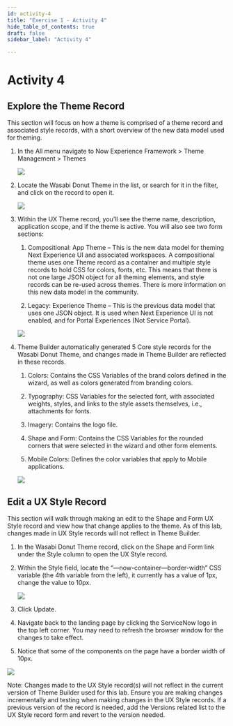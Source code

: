 ```yaml
---
id: activity-4
title: "Exercise 1 - Activity 4"
hide_table_of_contents: true
draft: false
sidebar_label: "Activity 4"

---
```

# Activity 4

## Explore the Theme Record

This section will focus on how a theme is comprised of a theme record and associated style records, with a short overview of the new data model used for theming.

1. In the All menu navigate to Now Experience Framework > Theme Management > Themes
    
    ![](https://servicenow-events-or-lab-guidebo.gitbook.io/~gitbook/image?url=https%3A%2F%2F3335125350-files.gitbook.io%2F%7E%2Ffiles%2Fv0%2Fb%2Fgitbook-x-prod.appspot.com%2Fo%2Fspaces%252FGxr3WM1YvkW8Yg6IwjeY%252Fuploads%252FU69sERs099XBtNr5dgce%252F22C55E_standard.png%2526wat_pad%253D121%252C277.png%3Falt%3Dmedia%26token%3Dcfb07e9c-9822-41b2-b55a-32e9e33eec57&width=768&dpr=4&quality=100&sign=61fa852be99afb03b102ed9d7f30a69cd475eea7d69c9d400d976ca6586da0fb)
    
2. Locate the Wasabi Donut Theme in the list, or search for it in the filter, and click on the record to open it.
    
    ![](https://servicenow-events-or-lab-guidebo.gitbook.io/~gitbook/image?url=https%3A%2F%2F3335125350-files.gitbook.io%2F%7E%2Ffiles%2Fv0%2Fb%2Fgitbook-x-prod.appspot.com%2Fo%2Fspaces%252FGxr3WM1YvkW8Yg6IwjeY%252Fuploads%252FMm3v5I13QkJOPlVARsqH%252Fimage.png%3Falt%3Dmedia%26token%3D5563f185-9627-4bc5-92cf-34c676bf9790&width=768&dpr=4&quality=100&sign=e1e0d05f150d0584777bf3f0568b640b404e99b317252145a82889f5c70081bc)
    
3. Within the UX Theme record, you’ll see the theme name, description, application scope, and if the theme is active. You will also see two form sections:
    
    1. Compositional: App Theme – This is the new data model for theming Next Experience UI and associated workspaces. A compositional theme uses one Theme record as a container and multiple style records to hold CSS for colors, fonts, etc. This means that there is not one large JSON object for all theming elements, and style records can be re-used across themes. There is more information on this new data model in the community.
        
    2. Legacy: Experience Theme – This is the previous data model that uses one JSON object. It is used when Next Experience UI is not enabled, and for Portal Experiences (Not Service Portal).
        
    
    ![](https://servicenow-events-or-lab-guidebo.gitbook.io/~gitbook/image?url=https%3A%2F%2F3335125350-files.gitbook.io%2F%7E%2Ffiles%2Fv0%2Fb%2Fgitbook-x-prod.appspot.com%2Fo%2Fspaces%252FGxr3WM1YvkW8Yg6IwjeY%252Fuploads%252F8IRfltqmiuqBE1eIL5Tz%252Fimage.png%3Falt%3Dmedia%26token%3Da7f46af0-7bec-4fd8-971f-40eeb4e5645c&width=768&dpr=4&quality=100&sign=766f3bb8c8dc89b6b574f616fa071b0d1404eb98b3cd38c5ada44b38db91102e)
    
4. Theme Builder automatically generated 5 Core style records for the Wasabi Donut Theme, and changes made in Theme Builder are reflected in these records.
    
    1. Colors: Contains the CSS Variables of the brand colors defined in the wizard, as well as colors generated from branding colors.
        
    2. Typography: CSS Variables for the selected font, with associated weights, styles, and links to the style assets themselves, i.e., attachments for fonts.
        
    3. Imagery: Contains the logo file.
        
    4. Shape and Form: Contains the CSS Variables for the rounded corners that were selected in the wizard and other form elements.
        
    5. Mobile Colors: Defines the color variables that apply to Mobile applications.
        
    
    ![](https://servicenow-events-or-lab-guidebo.gitbook.io/~gitbook/image?url=https%3A%2F%2F3335125350-files.gitbook.io%2F%7E%2Ffiles%2Fv0%2Fb%2Fgitbook-x-prod.appspot.com%2Fo%2Fspaces%252FGxr3WM1YvkW8Yg6IwjeY%252Fuploads%252FoY6q4NZowTAe4hM4Bw41%252Fimage.png%3Falt%3Dmedia%26token%3D49b7d184-57c0-4ef3-a08a-70242b605d13&width=768&dpr=4&quality=100&sign=5e94491314f859e92e7bef231f84b2a13c5b9e030934a2fbd00f54bacd2538b3)
    

## Edit a UX Style Record

This section will walk through making an edit to the Shape and Form UX Style record and view how that change applies to the theme. As of this lab, changes made in UX Style records will not reflect in Theme Builder.

1. In the Wasabi Donut Theme record, click on the Shape and Form link under the Style column to open the UX Style record.
    
2. Within the Style field, locate the “—now-container—border-width” CSS variable (the 4th variable from the left), it currently has a value of 1px, change the value to 10px.
    
    ![](https://servicenow-events-or-lab-guidebo.gitbook.io/~gitbook/image?url=https%3A%2F%2F3335125350-files.gitbook.io%2F%7E%2Ffiles%2Fv0%2Fb%2Fgitbook-x-prod.appspot.com%2Fo%2Fspaces%252FGxr3WM1YvkW8Yg6IwjeY%252Fuploads%252FYKeJKsjW0EGMcXlY8bp1%252Fimage.png%3Falt%3Dmedia%26token%3Dd8317bf7-d44d-4ea2-8597-a18d5f101b0f&width=768&dpr=4&quality=100&sign=79829dd29b8e1453b16c6d60eaf03777c0aad4ebb57a5f6d767b3d387de6df14)
    
3. Click Update.
    
4. Navigate back to the landing page by clicking the ServiceNow logo in the top left corner. You may need to refresh the browser window for the changes to take effect.
    
5. Notice that some of the components on the page have a border width of 10px.
    

![](https://servicenow-events-or-lab-guidebo.gitbook.io/~gitbook/image?url=https%3A%2F%2F3335125350-files.gitbook.io%2F%7E%2Ffiles%2Fv0%2Fb%2Fgitbook-x-prod.appspot.com%2Fo%2Fspaces%252FGxr3WM1YvkW8Yg6IwjeY%252Fuploads%252FiMdmeJJBG6VhLXlPRIU0%252Fimage.png%3Falt%3Dmedia%26token%3Dd6c786f0-5889-4bb8-8a34-856c451d5148&width=768&dpr=4&quality=100&sign=7b1680cd8951c645a76c233bf16d800d3ab6bf7bf45ae92a4289d0f1d90f68b7)

Note: Changes made to the UX Style record(s) will not reflect in the current version of Theme Builder used for this lab. Ensure you are making changes incrementally and testing when making changes in the UX Style records. If a previous version of the record is needed, add the Versions related list to the UX Style record form and revert to the version needed.